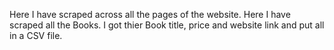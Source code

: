 Here I have scraped across all the pages of the website. Here I have scraped all the Books. I got thier Book title, price and website link and put all in a CSV file.
